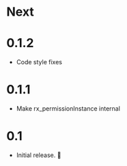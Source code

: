 # Next

# 0.1.2
- Code style fixes

# 0.1.1
- Make rx_permissionInstance internal

# 0.1
- Initial release. 🎉
